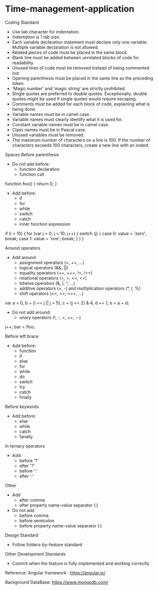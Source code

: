 # Time-management-application

Coding Standard
- Use tab character for indentation.
- Indentation is 1 tab size.
- Each variable declaration statement must declare only one variable. Multiple variable declaration is not allowed.
- Related pieces of code must be placed in the same block.
- Blank line must be added between unrelated blocks of code for readability.
- Unused lines of code must be removed instead of being commented out.
- Opening parenthesis must be placed in the same line as the preceding token.
- 'Magic number' and 'magic string' are strictly prohibited.
- Single quotes are preferred to double quotes. Exceptionally, double quotes might be used if single quotes would require escaping.
- Comments must be added for each block of code, explaining what is being done.
- Variable names must be in camel case.
- Variable names must clearly identify what it is used for.
- Constant variable names must be in camel case.
- Class names must be in Pascal case.
- Unused variables must be removed.
- The maximum number of characters on a line is 100. If the number of characters exceeds 100 characters, create a new line with
an indent.

Spaces
Before parenthesis
- Do not add before:
  - function declaration
  - function call

function foo() {
  return 0;
}

- Add before:
  - if
  - for
  - while
  - switch
  - catch
  - inner function expression
 
if (i > 10) {
  for (var j = 0; j < 10; j++) {
    switch (j) {
      case 0:
        value = 'zero';
        break;
      case 1:
        value = 'one';
        break;
    }
  }
}

Around operators
- Add around
  - assignment operators (=, +=, ...)
  - logical operators (&&, ||)
  - equality operators (==, ===, !=, !==)
  - relational operators (<, >, <=, <=)
  - bitwise operators (&, |, ^, ...)
  - additive operators (+, -) and multiplication operators (\*, /, %)
  - shift operators (<<, >>, >>>, ...)
 
var a = 0,
    b = (i == j || j > 5),
    c = (j << 2) & 4,
    d += 1,
    e = a + d;

- Do not add around:
  - unary operators (!, -, +, ++, --)

j++;
bar = !foo;

Before left brace
- Add before:
  - function
  - if
  - else
  - for
  - while
  - do
  - switch
  - try
  - catch
  - finally

Before keywords
- Add before:
  - else
  - while
  - catch
  - fanally

In ternary operators
- Add:
  - before '?'
  - after '?'
  - before ':'
  - after ':'

Other
- Add
  - after comma
  - after property name-value separator (:)
- Do not add
  - before comma
  - before semicolon
  - before property name-value separator (:)

Design Standard
- Follow folders-by-feature standard

Other Development Standards
- Commit when the feature is fully implemented and working correctly


Reference:
Angular framework : https://angular.io/

Background DataBase: https://www.mongodb.com/
